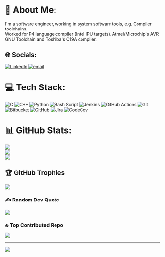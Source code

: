 # 💫 About Me:
I'm a software engineer, working in system software tools, e.g. Compiler toolchains.<br>Worked for P4 language compiler (Intel IPU targets), Atmel/Microchip's AVR GNU Toolchain and Toshiba's C19A compiler.


## 🌐 Socials:
[![LinkedIn](https://img.shields.io/badge/LinkedIn-%230077B5.svg?logo=linkedin&logoColor=white)](https://linkedin.com/in/pitchumanis) [![email](https://img.shields.io/badge/Email-D14836?logo=gmail&logoColor=white)](mailto:s.pitchumani@gmail.com) 

# 💻 Tech Stack:
![C](https://img.shields.io/badge/c-%2300599C.svg?style=for-the-badge&logo=c&logoColor=white) ![C++](https://img.shields.io/badge/c++-%2300599C.svg?style=for-the-badge&logo=c%2B%2B&logoColor=white) ![Python](https://img.shields.io/badge/python-3670A0?style=for-the-badge&logo=python&logoColor=ffdd54) ![Bash Script](https://img.shields.io/badge/bash_script-%23121011.svg?style=for-the-badge&logo=gnu-bash&logoColor=white) ![Jenkins](https://img.shields.io/badge/jenkins-%232C5263.svg?style=for-the-badge&logo=jenkins&logoColor=white) ![GitHub Actions](https://img.shields.io/badge/github%20actions-%232671E5.svg?style=for-the-badge&logo=githubactions&logoColor=white) ![Git](https://img.shields.io/badge/git-%23F05033.svg?style=for-the-badge&logo=git&logoColor=white) ![Bitbucket](https://img.shields.io/badge/bitbucket-%230047B3.svg?style=for-the-badge&logo=bitbucket&logoColor=white) ![GitHub](https://img.shields.io/badge/github-%23121011.svg?style=for-the-badge&logo=github&logoColor=white) ![Jira](https://img.shields.io/badge/jira-%230A0FFF.svg?style=for-the-badge&logo=jira&logoColor=white) ![CodeCov](https://img.shields.io/badge/codecov-%23ff0077.svg?style=for-the-badge&logo=codecov&logoColor=white)
# 📊 GitHub Stats:
![](https://github-readme-stats.vercel.app/api?username=pitchumani&theme=default&hide_border=false&include_all_commits=true&count_private=true)<br/>
![](https://nirzak-streak-stats.vercel.app/?user=pitchumani&theme=default&hide_border=false)<br/>
![](https://github-readme-stats.vercel.app/api/top-langs/?username=pitchumani&theme=default&hide_border=false&include_all_commits=true&count_private=true&layout=compact)

## 🏆 GitHub Trophies
![](https://github-profile-trophy.vercel.app/?username=pitchumani&theme=default_repocard&no-frame=false&no-bg=true&margin-w=4)

### ✍️ Random Dev Quote
![](https://quotes-github-readme.vercel.app/api?type=horizontal&theme=radical)

### 🔝 Top Contributed Repo
![](https://github-contributor-stats.vercel.app/api?username=pitchumani&limit=5&theme=default_repocard&combine_all_yearly_contributions=true)

---
[![](https://visitcount.itsvg.in/api?id=pitchumani&icon=0&color=0)](https://visitcount.itsvg.in)

<!-- Proudly created with GPRM ( https://gprm.itsvg.in ) -->
